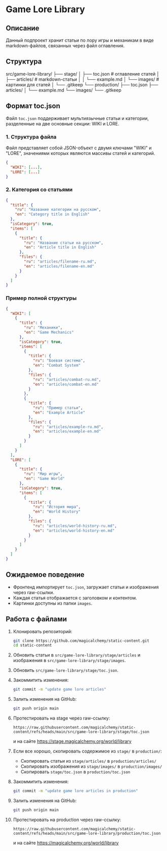 # Game Lore Library

## Описание

Данный подпроект хранит статьи по лору игры и механикам в виде markdown-файлов, связанных через файл оглавления.

## Структура

src/game-lore-library/
├── stage/
│ ├── toc.json # оглавление статей
│ ├── articles/ # markdown-статьи
│ │ └── example.md
│ └── images/ # картинки для статей
│ └── .gitkeep
└── production/
├── toc.json
├── articles/
│ └── example.md
└── images/
└── .gitkeep

## Формат toc.json

Файл `toc.json` поддерживает мультиязычные статьи и категории, разделенные на две основные секции: WIKI и LORE.

### 1. Структура файла

Файл представляет собой JSON-объект с двумя ключами "WIKI" и "LORE", значениями которых являются массивы статей и категорий.

```json
{
  "WIKI": [...],
  "LORE": [...]
}
```

### 2. Категория со статьями

```json
{
  "title": {
    "ru": "Название категории на русском",
    "en": "Category title in English"
  },
  "isCategory": true,
  "items": [
    {
      "title": {
        "ru": "Название статьи на русском",
        "en": "Article title in English"
      },
      "files": {
        "ru": "articles/filename-ru.md",
        "en": "articles/filename-en.md"
      }
    }
  ]
}
```

### Пример полной структуры

```json
{
  "WIKI": [
    {
      "title": {
        "ru": "Механики",
        "en": "Game Mechanics"
      },
      "isCategory": true,
      "items": [
        {
          "title": {
            "ru": "Боевая система",
            "en": "Combat System"
          },
          "files": {
            "ru": "articles/combat-ru.md",
            "en": "articles/combat-en.md"
          }
        },
        {
          "title": {
            "ru": "Пример статьи",
            "en": "Example Article"
          },
          "files": {
            "ru": "articles/example-ru.md",
            "en": "articles/example-en.md"
          }
        }
      ]
    }
  ],
  "LORE": [
    {
      "title": {
        "ru": "Мир игры",
        "en": "Game World"
      },
      "isCategory": true,
      "items": [
        {
          "title": {
            "ru": "История мира",
            "en": "World History"
          },
          "files": {
            "ru": "articles/world-history-ru.md",
            "en": "articles/world-history-en.md"
          }
        }
      ]
    }
  ]
}
```

## Ожидаемое поведение

- Фронтенд импортирует `toc.json`, загружает статьи и изображения через raw-ссылки.
- Каждая статья отображается с заголовком и контентом.
- Картинки доступны из папки `images`.

## Работа с файлами

1. Клонировать репозиторий:

   ```bash
   git clone https://github.com/magicalchemy/static-content.git
   cd static-content
   ```

2. Обновить статьи в `src/game-lore-library/stage/articles` и изображения в `src/game-lore-library/stage/images`.

3. Обновить `src/game-lore-library/stage/toc.json`.

4. Закоммитить изменения:

   ```bash
   git commit -m "update game lore articles"
   ```

5. Залить изменения на GitHub:

   ```bash
   git push origin main
   ```

6. Протестировать на stage через raw-ссылку:

   ```
   https://raw.githubusercontent.com/magicalchemy/static-content/refs/heads/main/src/game-lore-library/stage/toc.json
   ```

   и на сайте https://stage.magicalchemy.org/world/library

7. Если все хорошо, скопировать содержимое из `stage/` в `production/`:

   - Скопировать статьи из `stage/articles/` в `production/articles/`
   - Скопировать изображения из `stage/images/` в `production/images/`
   - Скопировать `stage/toc.json` в `production/toc.json`

8. Закоммитить изменения:

   ```bash
   git commit -m "update game lore articles in production"
   ```

9. Залить изменения на GitHub:

   ```bash
   git push origin main
   ```

10. Протестировать на production через raw-ссылку:
    ```
    https://raw.githubusercontent.com/magicalchemy/static-content/refs/heads/main/src/game-lore-library/production/toc.json
    ```
    и на сайте https://magicalchemy.org/world/library
